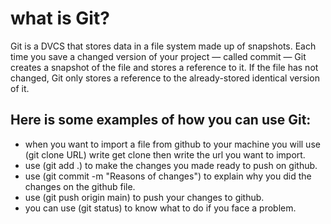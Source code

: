 # what is Git?
Git is a DVCS that stores data in a file system made up of snapshots. Each time you save a changed version of your project — called commit — Git creates a snapshot of the file and stores a reference to it. If the file has not changed, Git only stores a reference to the already-stored identical version of it.

## Here is some examples of how you can use Git:
- when you want to import a file from github to your machine you will use (git clone URL) write get clone then write the url you want to import.
- use (git add .) to make the changes you made ready to push on github.
- use (git commit -m "Reasons of changes") to explain why you did the changes on the github file.
- use (git push origin main) to push your changes to github.
- you can use (git status) to know what to do if you face a problem.